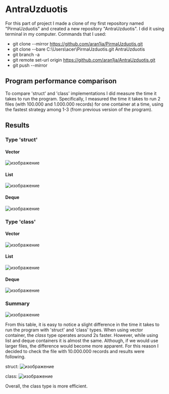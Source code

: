 # AntraUzduotis
For this part of project I made a clone of my first repository named "PirmaUzduotis" and created a new repository "AntraUzduotis". I did it using terminal in my computer. Commands that I used:
* git clone --mirror https://github.com/aran1ja/PirmaUzduotis.git
* git clone --bare C:\Users\acer\PirmaUzduotis.git AntraUzduotis
* git branch -a
* git remote set-url origin https://github.com/aran1ja/AntraUzduotis.git
* git push --mirror
## Program performance comparison
To compare 'struct' and 'class' implementations I did measure the time it takes to run the program. Specifically, I measured the time it takes to run 2 files (with 100.000 and 1.000.000 records) for one container at a time, using the fastest strategy among 1-3 (from previous version of the program).
## Results
### Type 'struct' 
#### Vector
![изображение](https://github.com/aran1ja/AntraUzduotis/assets/147089828/d59f312d-1311-418f-aae2-13ef54126dac)
#### List
![изображение](https://github.com/aran1ja/AntraUzduotis/assets/147089828/96313a39-2f74-4c29-8c11-64ba81f276b3)
#### Deque
![изображение](https://github.com/aran1ja/AntraUzduotis/assets/147089828/c6412be4-05d5-4790-897f-a69fc263d856)

### Type 'class' 
#### Vector
![изображение](https://github.com/aran1ja/AntraUzduotis/assets/147089828/c80e1a9d-5a18-4866-8448-650b0f721a94)
#### List
![изображение](https://github.com/aran1ja/AntraUzduotis/assets/147089828/2b2c9620-8bc1-409d-ae7d-45dc94cccbe2)
#### Deque
![изображение](https://github.com/aran1ja/AntraUzduotis/assets/147089828/8169a652-b837-468b-b6ab-bbf9deddbe0a)

### Summary
![изображение](https://github.com/aran1ja/AntraUzduotis/assets/147089828/91fd8e6a-b037-413f-96a1-c071f92ede8c)

From this table, it is easy to notice a slight difference in the time it takes to run the program with 'struct' and 'class' types. 
When using vector container, the _class_ type operates around 2s faster. However, while using list and deque containers it is almost the same. Although, if we would use larger files, the difference would become more apparent. For this reason I decided to check the file with 10.000.000 records and results were following.

struct:
![изображение](https://github.com/aran1ja/AntraUzduotis/assets/147089828/97d03e27-df48-4791-9a68-e0fc4b015c24)

 class:
![изображение](https://github.com/aran1ja/AntraUzduotis/assets/147089828/62fa3cc8-e0cd-4f2d-bcbc-984efe7268a8)

Overall, the class type is more efficient.
